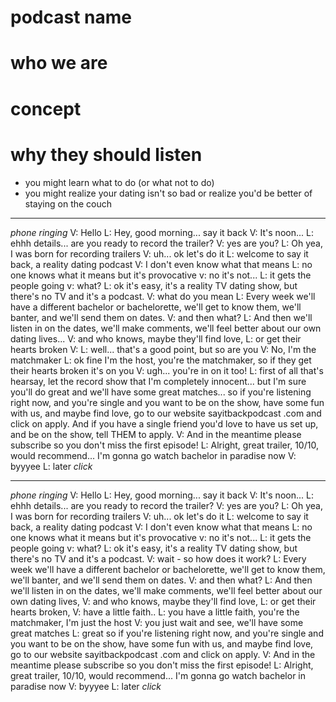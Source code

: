 # podcast name
# who we are
# concept
# why they should listen
- you might learn what to do (or what not to do)
- you might realize your dating isn't so bad or realize you'd be better of staying on the couch

***
*phone ringing*
V: Hello
L: Hey, good morning... say it back
V: It's noon...
L: ehhh details... are you ready to record the trailer?
V: yes are you?
L: Oh yea, I was born for recording trailers
V: uh... ok let's do it
L: welcome to say it back, a reality dating podcast
V: I don't even know what that means
L: no one knows what it means but it's provocative
v: no it's not...
L: it gets the people going
v: what?
L: ok it's easy, it's a reality TV dating show, but there's no TV and it's a podcast. 
V: what do you mean
L: Every week we'll have a different bachelor or bachelorette, we'll get to know them, we'll banter, and we'll send them on dates.
V: and then what?
L: And then we'll listen in on the dates, we'll make comments, we'll feel better about our own dating lives...
V: and who knows, maybe they'll find love, L: or get their hearts broken
V: 
L: well... that's a good point, but so are you
V: No, I'm the matchmaker
L: ok fine I'm the host, you're the matchmaker, so if they get their hearts broken it's on you
V: ugh... you're in on it too!
L: first of all that's hearsay, let the record show that I'm completely innocent... but I'm sure you'll do great and we'll have some great matches... so if you're listening right now, and you're single and you want to be on the show, have some fun with us, and maybe find love, go to our website sayitbackpodcast .com and click on apply. And if you have a single friend you'd love to have us set up, and be on the show, tell THEM to apply.
V: And in the meantime please subscribe so you don't miss the first episode!
L: Alright, great trailer, 10/10, would recommend... I'm gonna go watch bachelor in paradise now
V: byyyee
L: later
*click*

***

*phone ringing*
V: Hello
L: Hey, good morning... say it back
V: It's noon...
L: ehhh details... are you ready to record the trailer?
V: yes are you?
L: Oh yea, I was born for recording trailers
V: uh... ok let's do it
L: welcome to say it back, a reality dating podcast
V: I don't even know what that means
L: no one knows what it means but it's provocative
v: no it's not...
L: it gets the people going
v: what?
L: ok it's easy, it's a reality TV dating show, but there's no TV and it's a podcast. 
V: wait - so how does it work?
L: Every week we'll have a different bachelor or bachelorette, we'll get to know them, we'll banter, and we'll send them on dates.
V: and then what?
L: And then we'll listen in on the dates, we'll make comments, we'll feel better about our own dating lives, 
V: and who knows, maybe they'll find love, 
L: or get their hearts broken, 
V: have a little faith.. 
L: you have a little faith, you're the matchmaker, I'm just the host
V: you just wait and see, we'll have some great matches
L: great so if you're listening right now, and you're single and you want to be on the show, have some fun with us, and maybe find love, go to our website sayitbackpodcast .com and click on apply. 
V: And in the meantime please subscribe so you don't miss the first episode!
L: Alright, great trailer, 10/10, would recommend... I'm gonna go watch bachelor in paradise now
V: byyyee
L: later
*click*
